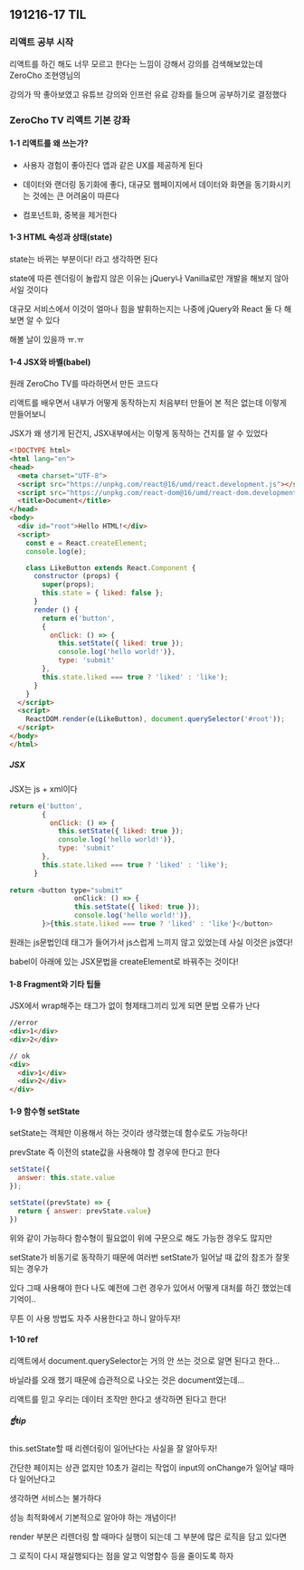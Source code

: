 ## 191216-17 TIL

### 리액트 공부 시작

리액트를 하긴 해도 너무 모르고 한다는 느낌이 강해서 강의를 검색해보았는데 ZeroCho 조현영님의

강의가 딱 좋아보였고 유튜브 강의와 인프런 유료 강좌를 들으며 공부하기로 결정했다

### ZeroCho TV 리액트 기본 강좌

#### 1-1 리액트를 왜 쓰는가?

- 사용자 경험이 좋아진다 앱과 같은 UX를 제공하게 된다

- 데이터와 랜더링 동기화에 좋다, 대규모 웹페이지에서 데이터와 화면을 동기화시키는 것에는 큰 어려움이 따른다

- 컴포넌트화, 중복을 제거한다

#### 1-3 HTML 속성과 상태(state)

state는 바뀌는 부분이다! 라고 생각하면 된다

state에 따른 렌더링이 놀랍지 않은 이유는 jQuery나 Vanilla로만 개발을 해보지 않아서일 것이다

대규모 서비스에서 이것이 얼마나 힘을 발휘하는지는 나중에 jQuery와 React 둘 다 해보면 알 수 있다

해볼 날이 있을까 ㅠ.ㅠ

#### 1-4 JSX와 바벨(babel)

원래 ZeroCho TV를 따라하면서 만든 코드다

리액트를 배우면서 내부가 어떻게 동작하는지 처음부터 만들어 본 적은 없는데 이렇게 만들어보니

JSX가 왜 생기게 된건지, JSX내부에서는 이렇게 동작하는 건지를 알 수 있었다

```html
<!DOCTYPE html>
<html lang="en">
<head>
  <meta charset="UTF-8">
  <script src="https://unpkg.com/react@16/umd/react.development.js"></script>
  <script src="https://unpkg.com/react-dom@16/umd/react-dom.development.js"></script>
  <title>Document</title>
</head>
<body>
  <div id="root">Hello HTML!</div>
  <script>
    const e = React.createElement;
    console.log(e);

    class LikeButton extends React.Component {
      constructor (props) {
        super(props);
        this.state = { liked: false };
      }
      render () {
        return e('button',
        {
          onClick: () => {
            this.setState({ liked: true });
            console.log('hello world!')},
            type: 'submit'
        },
        this.state.liked === true ? 'liked' : 'like');
      }
    }
  </script>
  <script>
    ReactDOM.render(e(LikeButton), document.querySelector('#root'));
  </script>
</body>
</html>

```

##### JSX

JSX는 js + xml이다

```js
return e('button',
        {
          onClick: () => {
            this.setState({ liked: true });
            console.log('hello world!')},
            type: 'submit'
        },
        this.state.liked === true ? 'liked' : 'like');
      }
      
return <button type="submit"
                onClick: () => {
                this.setState({ liked: true });
                console.log('hello world!')},
        }>{this.state.liked === true ? 'liked' : 'like'}</button>
```

원래는 js문법인데 태그가 들어가서 js스럽게 느끼지 않고 있었는데 사실 이것은 js였다!

babel이 아래에 있는 JSX문법을 createElement로 바꿔주는 것이다!

#### 1-8 Fragment와 기타 팁들

JSX에서 wrap해주는 태그가 없이 형제태그끼리 있게 되면 문법 오류가 난다

```html
//error
<div>1</div>
<div>2</div>

// ok
<div>
  <div>1</div>
  <div>2</div>
</div>
```

#### 1-9 함수형 setState

setState는 객체만 이용해서 하는 것이라 생각했는데 함수로도 가능하다!

prevState 즉 이전의 state값을 사용해야 할 경우에 한다고 한다

```js
setState({
  answer: this.state.value
});

setState((prevState) => {
  return { answer: prevState.value}
})
```

위와 같이 가능하다 함수형이 필요없이 위에 구문으로 해도 가능한 경우도 많지만

setState가 비동기로 동작하기 때문에 여러번 setState가 일어날 때 값의 참조가 잘못되는 경우가

있다 그때 사용해야 한다 나도 예전에 그런 경우가 있어서 어떻게 대처를 하긴 했었는데 기억이..

무튼 이 사용 방법도 자주 사용한다고 하니 알아두자!



#### 1-10 ref

리액트에서 document.querySelector는 거의 안 쓰는 것으로 알면 된다고 한다...

바닐라를 오래 했기 때문에 습관적으로 나오는 것은 document였는데...

리액트를 믿고 우리는 데이터 조작만 한다고 생각하면 된다고 한다!



##### ☝️tip

this.setState할 때 리렌더링이 일어난다는 사실을 잘 알아두자!

간단한 페이지는 상관 없지만 10초가 걸리는 작업이 input의 onChange가 일어날 때마다 일어난다고

생각하면 서비스는 불가하다

성능 최적화에서 기본적으로 알아야 하는 개념이다!

render 부분은 리렌더링 할 때마다 실행이 되는데 그 부분에 많은 로직을 담고 있다면

그 로직이 다시 재실행되다는 점을 알고 익명함수 등을 줄이도록 하자